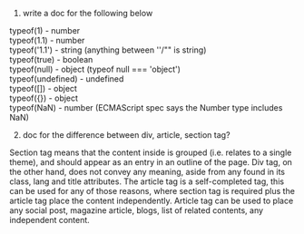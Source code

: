 1. write a doc for the following below

typeof(1) - number\
typeof(1.1) - number\
typeof('1.1') - string (anything between ''/"" is string)\
typeof(true) - boolean\
typeof(null) - object (typeof null === 'object')\
typeof(undefined) - undefined\
typeof([]) - object\
typeof({}) - object\
typeof(NaN) - number (ECMAScript spec says the Number type includes NaN)

2. doc for the difference between div, article, section tag?

Section tag means that the content inside is grouped (i.e. relates to a single theme), and should appear as an entry in an outline of the page. Div tag, on the other hand, does not convey any meaning, aside from any found in its class, lang and title attributes. The article tag is a self-completed tag, this can be used for any of those reasons, where section tag is required plus the article tag place the content independently. Article tag can be used to place any social post, magazine article, blogs, list of related contents, any independent content.
